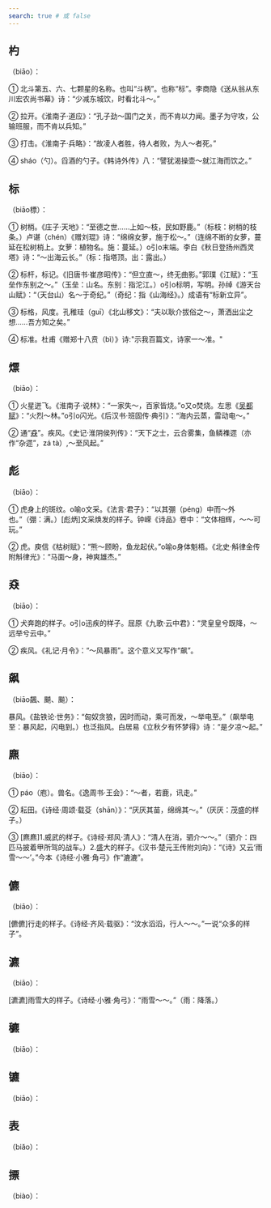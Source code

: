```yaml
---
search: true # 或 false
---
```


## 杓

（biāo）：

➀ 北斗第五、六、七颗星的名称。也叫“斗柄”。也称“标”。李商隐《送从翁从东川宏农尚书幕》诗：“少减东城饮，时看北斗～。”

➁ 拉开。《淮南子·道应》：“孔子劲～国门之关，而不肯以力闻。墨子为守攻，公输班服，而不肯以兵知。”

➂ 打击。《淮南子·兵略》：“故凌人者胜，待人者败，为人～者死。”

➃ sháo（勺）。舀酒的勺子。《韩诗外传》八：“譬犹渴操壶～就江海而饮之。”

## 标

（biāo標）：

➀ 树梢。《庄子·天地》：“至德之世……上如～枝，民如野鹿。”（标枝：树梢的枝条。）卢谌（chén）《赠刘琨》诗：“绵绵女萝，施于松～。”（连绵不断的女萝，蔓延在松树梢上。女萝：植物名。施：蔓延。）o引o末端。李白《秋日登扬州西灵塔》诗：“～出海云长。”（标：指塔顶。出：露出。）

➁ 标杆，标记。《旧唐书·崔彦昭传》：“但立直～，终无曲影。”郭璞《江赋》：“玉垒作东别之～。”（玉垒：山名。东别：指沱江。）o引o标明，写明。孙绰《游天台山赋》：“（天台山）名～于奇纪。”（奇纪：指《山海经》。）成语有“标新立异”。

➂ 标格，风度。孔稚珪（guī）《北山移文》：“夫以耿介拔俗之～，萧洒出尘之想……吾方知之矣。”

➃ 标准。杜甫《赠郑十八贲（bì）》诗:"示我百篇文，诗家一～准。"

## 熛

（biāo）：

➀ 火星迸飞。《淮南子·说林》：“一家失～，百家皆烧。”o又o焚烧。左思《[吴都赋](../../example/左思/吴都赋)》：“火烈～林。”o引o闪光。《后汉书·班固传·典引》：“海内云蒸，雷动电～。”

➁ 通“[猋](#猋)”。疾风。《史记·淮阴侯列传》：“天下之士，云合雾集，鱼鳞襍遝（亦作“杂遝”，zá tà）,～至风起。”

## 彪

（biāo）：

➀ 虎身上的斑纹。o喻o文采。《法言·君子》：“以其弸（péng）中而～外也。”（弸：满。）[彪炳]文采焕发的样子。钟嵘《诗品》卷中：“文体相辉，～～可玩。”

➁ 虎。庾信《枯树赋》：“熊～顾盼，鱼龙起伏。”o喻o身体魁梧。《北史·斛律金传附斛律光》：“马面～身，神爽雄杰。”

## 猋

（biāo）：

➀ 犬奔跑的样子。o引o迅疾的样子。屈原《九歌·云中君》：“灵皇皇兮既降，～远举兮云中。”

➁ 疾风。《礼记·月令》：“～风暴雨”。这个意义又写作“飙”。

## 飙

（biāo飆、飇、飈）：

暴风。《盐铁论·世务》：“匈奴贪狼，因时而动，乘可而发，～举电至。”（飙举电至：暴风起，闪电到。）也泛指风。白居易《立秋夕有怀梦得》诗：“是夕凉～起。”

## 麃

（biāo）：

➀ páo（庖）。兽名。《逸周书·王会》：“～者，若鹿，讯走。”

➁ 耘田。《诗经·周颂·载芟（shān）》：“厌厌其苗，绵绵其～。”（厌厌：茂盛的样子。）

➂ [麃麃]1.威武的样子。《诗经·郑风·清人》：“清人在消，驷介～～。”（驷介：四匹马披着甲所驾的战车。）2.盛大的样子。《汉书·楚元王传附刘向》：“《诗》又云‘雨雪～～’。”今本《诗经·小雅·角弓》作“漉漉”。

## 儦

（biāo）：

[儦儦]行走的样子。《诗经·齐风·载驱》：“汶水滔滔，行人～～。”一说“众多的样子”。

## 瀌

（biāo）：

[瀌瀌]雨雪大的样子。《诗经·小雅·角弓》：“雨雪～～。”（雨：降落。）

## 穮

（biāo）：

## 镳

（biāo）：

## 表

（biǎo）：

## 摽

（biào）：